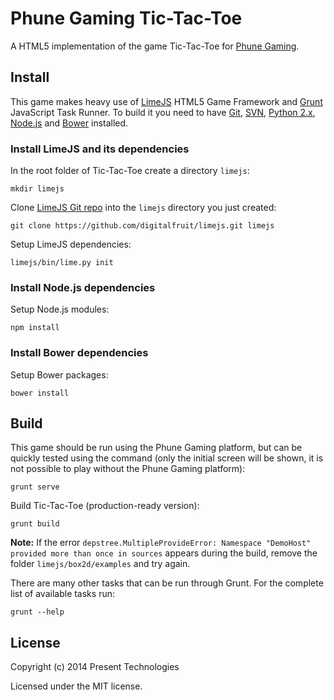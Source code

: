 # Phune Gaming Tic-Tac-Toe

A HTML5 implementation of the game Tic-Tac-Toe for [Phune Gaming](http://www.phune.com/).

## Install

This game makes heavy use of [LimeJS](http://www.limejs.com/) HTML5 Game Framework and [Grunt](http://gruntjs.com/) JavaScript Task Runner. To build it you need to have [Git](http://git-scm.com/), [SVN](http://subversion.apache.org/), [Python 2.x](http://www.python.org/), [Node.js](http://nodejs.org/) and [Bower](http://bower.io) installed.

### Install LimeJS and its dependencies

In the root folder of Tic-Tac-Toe create a directory `limejs`:

```
mkdir limejs
```

Clone [LimeJS Git repo](https://github.com/digitalfruit/limejs) into the `limejs` directory you just created:

```
git clone https://github.com/digitalfruit/limejs.git limejs
```

Setup LimeJS dependencies:

```
limejs/bin/lime.py init
```

### Install Node.js dependencies

Setup Node.js modules:

```
npm install
```

### Install Bower dependencies

Setup Bower packages:

```
bower install
```

## Build

This game should be run using the Phune Gaming platform, but can be quickly tested using the command (only the initial screen will be shown, it is not possible to play without the Phune Gaming platform):

```
grunt serve
```

Build Tic-Tac-Toe (production-ready version):

```
grunt build
```

**Note:** If the error `depstree.MultipleProvideError: Namespace "DemoHost" provided more than once in sources` appears during the build, remove the folder `limejs/box2d/examples` and try again.

There are many other tasks that can be run through Grunt. For the complete list of available tasks run:

```
grunt --help
```

## License

Copyright (c) 2014 Present Technologies

Licensed under the MIT license.
